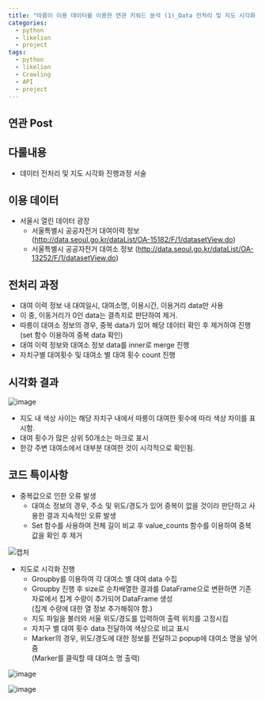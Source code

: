 ```yaml
---
title: "따릉이 이용 데이터를 이용한 연관 키워드 분석 (1)_Data 전처리 및 지도 시각화 편"
categories:
  - python
  - likelion
  - project
tags:
  - python
  - likelion
  - Crawling
  - API
  - project
---
```

## 연관 Post


## 다룰내용
- 데이터 전처리 및 지도 시각화 진행과정 서술

## 이용 데이터
- 서울시 열린 데이터 광장
  * 서울특별시 공공자전거 대여이력 정보
    (http://data.seoul.go.kr/dataList/OA-15182/F/1/datasetView.do)
  * 서울특별시 공공자전거 대여소 정보
    (http://data.seoul.go.kr/dataList/OA-13252/F/1/datasetView.do)
 
## 전처리 과정
- 대여 이력 정보 내 대여일시, 대여소명, 이용시간, 이용거리 data만 사용
- 이 중, 이동거리가 0인 data는 결측치로 판단하여 제거.
- 따릉이 대여소 정보의 경우, 중복 data가 있어 해당 데이터 확인 후 제거하여 진행  
  (set 함수 이용하여 중복 data 확인)
- 대여 이력 정보와 대여소 정보 data를 inner로 merge 진행
- 자치구별 대여횟수 및 대여소 별 대여 횟수 count 진행


## 시각화 결과

![image](https://user-images.githubusercontent.com/88296152/133733532-7929273d-4019-4588-a6a2-ffa8acc2e0d9.png)
<!-- {: width="50%" height="50%"}  
 -->
- 지도 내 색상 사이는 해당 자치구 내에서 따릉이 대여한 횟수에 따라 색상 차이를 표시함.
- 대여 횟수가 많은 상위 50개소는 마크로 표시
- 한강 주변 대여소에서 대부분 대여한 것이 시각적으로 확인됨.


## 코드 특이사항
- 중복값으로 인한 오류 발생
  * 대여소 정보의 경우, 주소 및 위도/경도가 있어 중복이 없을 것이라 판단하고 사용한 결과 지속적인 오류 발생
  * Set 함수를 사용하여 전체 길이 비교 후 value_counts 함수를 이용하여 중복 값을 확인 후 제거

![캡처](https://user-images.githubusercontent.com/88296152/133732326-370148a6-3ba8-4479-bdb3-98df1aa8c720.PNG)
<!-- {: width="50%" height="50%"}  
 -->
- 지도로 시각화 진행
  * Groupby를 이용하여 각 대여소 별 대여 data 수집
  * Groupby 진행 후 size로 순차배열한 결과를 DataFrame으로 변환하면 기존 자료에서 집계 수량이 추가되어 DataFrame 생성  
    (집계 수량에 대한 열 정보 추가해줘야 함.)
  * 지도 파일을 불러와 서울 위도/경도를 입력하여 출력 위치를 고정시킴
  * 자치구 별 대여 횟수 data 전달하여 색상으로 비교 표시
  * Marker의 경우, 위도/경도에 대한 정보를 전달하고 popup에 대여소 명을 넣어줌  
    (Marker를 클릭할 때 대여소 명 출력)

![image](https://user-images.githubusercontent.com/88296152/133740928-50f05196-607b-437c-97ff-9114567d25d7.png)

![image](https://user-images.githubusercontent.com/88296152/133741092-9fecda38-3ef9-48a4-909d-6aeb768b27be.png)
